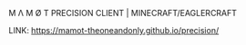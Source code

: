 M Λ M Ø T
PRECISION CLIENT | MINECRAFT/EAGLERCRAFT

LINK: https://mamot-theoneandonly.github.io/precision/
